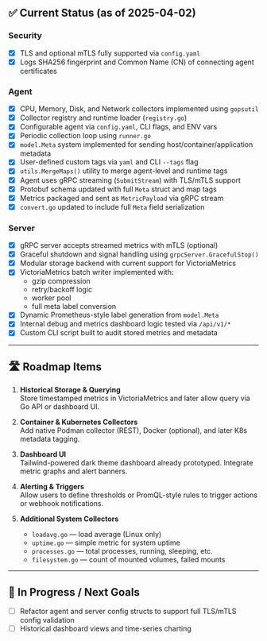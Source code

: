 ## ✅ Current Status (as of 2025-04-02)

### Security
- [x] TLS and optional mTLS fully supported via `config.yaml`
- [x] Logs SHA256 fingerprint and Common Name (CN) of connecting agent certificates

### Agent
- [x] CPU, Memory, Disk, and Network collectors implemented using `gopsutil`
- [x] Collector registry and runtime loader (`registry.go`)
- [x] Configurable agent via `config.yaml`, CLI flags, and ENV vars
- [x] Periodic collection loop using `runner.go`
- [x] `model.Meta` system implemented for sending host/container/application metadata
- [x] User-defined custom tags via `yaml` and CLI `--tags` flag
- [x] `utils.MergeMaps()` utility to merge agent-level and runtime tags
- [x] Agent uses gRPC streaming (`SubmitStream`) with TLS/mTLS support
- [x] Protobuf schema updated with full `Meta` struct and map tags
- [x] Metrics packaged and sent as `MetricPayload` via gRPC stream
- [x] `convert.go` updated to include full `Meta` field serialization

### Server
- [x] gRPC server accepts streamed metrics with mTLS (optional)
- [x] Graceful shutdown and signal handling using `grpcServer.GracefulStop()`
- [x] Modular storage backend with current support for VictoriaMetrics
- [x] VictoriaMetrics batch writer implemented with:
  - gzip compression  
  - retry/backoff logic  
  - worker pool  
  - full meta label conversion
- [x] Dynamic Prometheus-style label generation from `model.Meta`
- [x] Internal debug and metrics dashboard logic tested via `/api/v1/*`
- [x] Custom CLI script built to audit stored metrics and metadata

---

## 🛣️ Roadmap Items

1. **Historical Storage & Querying**  
   Store timestamped metrics in VictoriaMetrics and later allow query via Go API or dashboard UI.

2. **Container & Kubernetes Collectors**  
   Add native Podman collector (REST), Docker (optional), and later K8s metadata tagging.

3. **Dashboard UI**  
   Tailwind-powered dark theme dashboard already prototyped. Integrate metric graphs and alert banners.

4. **Alerting & Triggers**  
   Allow users to define thresholds or PromQL-style rules to trigger actions or webhook notifications.

5. **Additional System Collectors**
   - `loadavg.go` — load average (Linux only)  
   - `uptime.go` — simple metric for system uptime  
   - `processes.go` — total processes, running, sleeping, etc.  
   - `filesystem.go` — count of mounted volumes, failed mounts  

---

## 🔧 In Progress / Next Goals

- [ ] Refactor agent and server config structs to support full TLS/mTLS config validation  
- [ ] Historical dashboard views and time-series charting  
